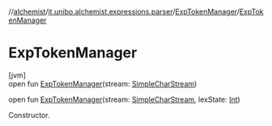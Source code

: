 //[alchemist](../../../index.md)/[it.unibo.alchemist.expressions.parser](../index.md)/[ExpTokenManager](index.md)/[ExpTokenManager](-exp-token-manager.md)

# ExpTokenManager

[jvm]\
open fun [ExpTokenManager](-exp-token-manager.md)(stream: [SimpleCharStream](../-simple-char-stream/index.md))

open fun [ExpTokenManager](-exp-token-manager.md)(stream: [SimpleCharStream](../-simple-char-stream/index.md), lexState: [Int](https://kotlinlang.org/api/latest/jvm/stdlib/kotlin/-int/index.html))

Constructor.
